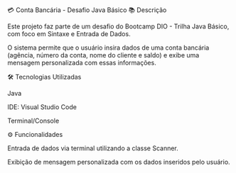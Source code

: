 💳 Conta Bancária - Desafio Java Básico
📚 Descrição

Este projeto faz parte de um desafio do Bootcamp DIO - Trilha Java Básico, com foco em Sintaxe e Entrada de Dados.

O sistema permite que o usuário insira dados de uma conta bancária (agência, número da conta, nome do cliente e saldo) e exibe uma mensagem personalizada com essas informações.

🛠️ Tecnologias Utilizadas

Java

IDE: Visual Studio Code

Terminal/Console

⚙️ Funcionalidades

Entrada de dados via terminal utilizando a classe Scanner.

Exibição de mensagem personalizada com os dados inseridos pelo usuário.